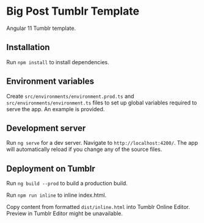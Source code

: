 # Big Post Tumblr Template

Angular 11 Tumblr template.

## Installation

Run `npm install` to install dependencies.

## Environment variables

Create `src/environments/environment.prod.ts` and `src/environments/environment.ts` files to set up global variables required to serve the app. An example is provided.

## Development server

Run `ng serve` for a dev server. Navigate to `http://localhost:4200/`. The app will automatically reload if you change any of the source files.

## Deployment on Tumblr

Run `ng build --prod` to build a production build.

Run `npm run inline` to inline index.html.

Copy content from formatted `dist/inline.html` into Tumblr Online Editor.
Preview in Tumblr Editor might be unavailable.
